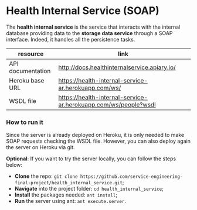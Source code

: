 # Health Internal Service (SOAP)

The **health internal service** is the service that interacts with the internal database providing data to the **storage data service** through a SOAP interface. Indeed, it handles all the persistence tasks.

| resource | link |
|----------|------|
| API documentation | http://docs.healthinternalservice.apiary.io/ |
| Heroku base URL | https://health-internal-service-ar.herokuapp.com/ws/ |
| WSDL file | https://health-internal-service-ar.herokuapp.com/ws/people?wsdl |

### How to run it
Since the server is already deployed on Heroku, it is only needed to make SOAP requests checking the WSDL file. However, you can also deploy again the server on Heroku via git.

**Optional**: If you want to try the server locally, you can follow the steps below:
* **Clone** the repo: `git clone https://github.com/service-engineering-final-project/health_internal_service.git`;
* **Navigate** into the project folder: `cd health_internal_service`;
* **Install** the packages needed: `ant install`;
* **Run** the server using ant: `ant execute.server`.